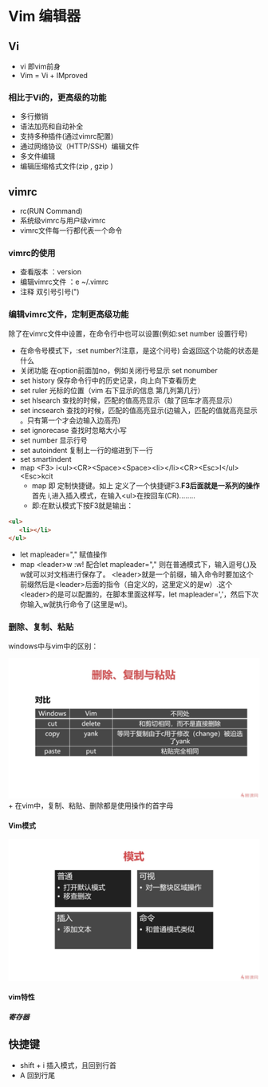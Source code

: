 # Vim 编辑器
## Vi
+ vi 即vim前身
+ Vim = Vi + IMproved
### 相比于Vi的，更高级的功能
+ 多行撤销
+ 语法加亮和自动补全
+ 支持多种插件(通过vimrc配置)
+ 通过网络协议（HTTP/SSH）编辑文件
+ 多文件编辑
+ 编辑压缩格式文件(zip , gzip )
## vimrc
+ rc(RUN Command)
+ 系统级vimrc与用户级vimrc
+ vimrc文件每一行都代表一个命令
### vimrc的使用
+ 查看版本  ：version
+ 编辑vimrc文件  ：e  ~/.vimrc
+ 注释  双引号引号(")
### 编辑vimrc文件，定制更高级功能
除了在vimrc文件中设置，在命令行中也可以设置(例如:set number 设置行号)
+ 在命令号模式下，:set number?(注意，是这个问号) 会返回这个功能的状态是什么
+ 关闭功能  在option前面加no，例如关闭行号显示 set nonumber
+ set history  保存命令行中的历史记录，向上向下查看历史
+ set ruler 光标的位置（vim 右下显示的信息 第几列第几行）
+ set hlsearch 查找的时候，匹配的值高亮显示（敲了回车才高亮显示）
+ set incsearch  查找的时候，匹配的值高亮显示(边输入，匹配的值就高亮显示 。只有第一个才会边输入边高亮)
+ set ignorecase  查找时忽略大小写
+ set number 显示行号
+ set autoindent 复制上一行的缩进到下一行
+ set smartindent 
+ map &lt;F3> i&lt;ul>&lt;CR>&lt;Space>&lt;Space>&lt;li>&lt;/li>&lt;CR>&lt;Esc>I&lt;/ul>&lt;Esc>kcit 
  - map 即 定制快捷键。如上 定义了一个快捷键F3.**F3后面就是一系列的操作** 首先 i,进入插入模式，在输入&lt;ul&gt;在按回车(CR)........
  - 即:在默认模式下按F3就是输出：
```html
<ul>
   <li></li>
</ul>
```
+ let mapleader=","  赋值操作 
+ map &lt;leader&gt;w :w!<CR> 配合let mapleader="," 则在普通模式下，输入逗号(,)及w就可以对文档进行保存了。 &lt;leader&gt;就是一个前缀，输入命令时要加这个前缀然后是&lt;leader&gt;后面的指令（自定义的，这里定义的是w）.这个&lt;leader&gt;的是可以配置的，在脚本里面这样写，let mapleader=','，然后下次你输入,w就执行命令了(这里是w!)。
### 删除、复制、粘贴 
windows中与vim中的区别：
<div><img src = "./pics/vim_d_c_c.jpg" style="text-align:center" alt="复制、粘贴、删除/>"</div>
+ 在vim中，复制、粘贴、删除都是使用操作的首字母

#### Vim模式
<div><img src = "./pics/vim_mode.jpg" style="text-align:center" alt="复制、粘贴、删除/>"</div>

#### vim特性
##### 寄存器
##### 

## 快捷键
+ shift + i 插入模式，且回到行首
+ A  回到行尾